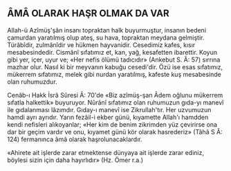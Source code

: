## ÂMÂ OLARAK HAŞR OLMAK DA VAR

Allah-ü Azîmüş'şân insanı topraktan halk buyurmuştur, insanın bedeni çamurdan yaratılmış olup ateş, su hava, topraktan meydana gelmiştir. Türâbîdir, zulmânîdir ve hükmen hayvanidir. Cesedimiz kafes, kısır mesabesin­dedir. Cismânî sıfatımız et, kan, yağ, kesafet­ten ibarettir. Koyun gibi yer, içer, uyur ve; «Her nefis ölümü tadıcıdır» (Ankebut S. Â: 57) sırrına mazhar olur. Nasıl ki bir meyvanın kabuğu cesedi'dir. Özü ise esas sıfatımız, mükerrem sıfatımız, melek gibi nurdan yaratıl­mış, kafeste kuş mesabesinde olan ruhumuzdur.

Cenâb-ı Hakk İsrâ Sûresi Â: 70'de «Biz azîmüş-şan Âdem oğlunu mükerrem sıfatla halkettik» buyuruyor. Nûrânî sıfatımız olan ruhu­muzun gıda-yı manevî ile gıdalanması lâzım­dır. Gıday-ı manevî ise Zikrullah'tır. Her uzvu­muzun hamdi ayrı ayrıdır. Yarın fezâil-i ekber günü, kıyamette Allah'ı hamdden kendi nefis­leri alıkoyanlar; «Her kim de benim zikrimden yüz çevirirse ona dar bir geçim vardır ve onu, kıyamet günü kör olarak hasrederiz» (Tâhâ S Â: 124) fermanınca âmâ olarak haşrolunacaklardır.

«Ahirete ait işlerde zarar etmektense dünyaya ait işlerde zarar ediniz, böylesi sizin için daha hayırlıdır» (Hz. Ömer r.a.)
